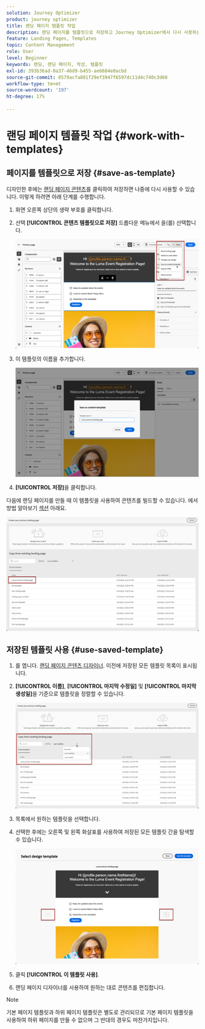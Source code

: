 ```yaml
---
solution: Journey Optimizer
product: journey optimizer
title: 랜딩 페이지 템플릿 작업
description: 랜딩 페이지를 템플릿으로 저장하고 Journey Optimizer에서 다시 사용하는 방법에 대해 알아봅니다
feature: Landing Pages, Templates
topic: Content Management
role: User
level: Beginner
keywords: 랜딩, 랜딩 페이지, 작성, 템플릿
exl-id: 393b36ad-0a37-46d9-b455-ae6684e0acbd
source-git-commit: 8579acfa881f29ef3947f6597dc11d4c740c3d68
workflow-type: tm+mt
source-wordcount: '197'
ht-degree: 17%

---
```


# 랜딩 페이지 템플릿 작업 {#work-with-templates}

## 페이지를 템플릿으로 저장 {#save-as-template}

디자인한 후에는 [랜딩 페이지 콘텐츠](lp-content.md)를 클릭하여 저장하면 나중에 다시 사용할 수 있습니다. 이렇게 하려면 아래 단계를 수행합니다.

1. 화면 오른쪽 상단의 생략 부호를 클릭합니다.

1. 선택 **[!UICONTROL 콘텐츠 템플릿으로 저장]** 드롭다운 메뉴에서 을(를) 선택합니다.

   ![](assets/lp_designer-save-template.png)

1. 이 템플릿의 이름을 추가합니다.

   ![](assets/lp_designer-template-name.png)

1. **[!UICONTROL 저장]**&#x200B;을 클릭합니다.

다음에 랜딩 페이지를 만들 때 이 템플릿을 사용하여 콘텐츠를 빌드할 수 있습니다. 에서 방법 알아보기 [섹션](#use-saved-template) 아래요.

![](assets/lp_designer-saved-template.png)

## 저장된 템플릿 사용 {#use-saved-template}

1. 를 엽니다. [랜딩 페이지 콘텐츠 디자이너](design-lp.md). 이전에 저장된 모든 템플릿 목록이 표시됩니다.

1. **[!UICONTROL 이름]**, **[!UICONTROL 마지막 수정일]** 및 **[!UICONTROL 마지막 생성일]**&#x200B;을 기준으로 템플릿을 정렬할 수 있습니다.

   ![](assets/lp_designer-saved-templates.png)

1. 목록에서 원하는 템플릿을 선택합니다.

1. 선택한 후에는 오른쪽 및 왼쪽 화살표를 사용하여 저장된 모든 템플릿 간을 탐색할 수 있습니다.

   ![](assets/lp_designer-saved-templates-navigate.png)

1. 클릭 **[!UICONTROL 이 템플릿 사용]**.

1. 랜딩 페이지 디자이너를 사용하여 원하는 대로 콘텐츠를 편집합니다.

>[!NOTE]
>
>기본 페이지 템플릿과 하위 페이지 템플릿은 별도로 관리되므로 기본 페이지 템플릿을 사용하여 하위 페이지를 만들 수 없으며 그 반대의 경우도 마찬가지입니다.
